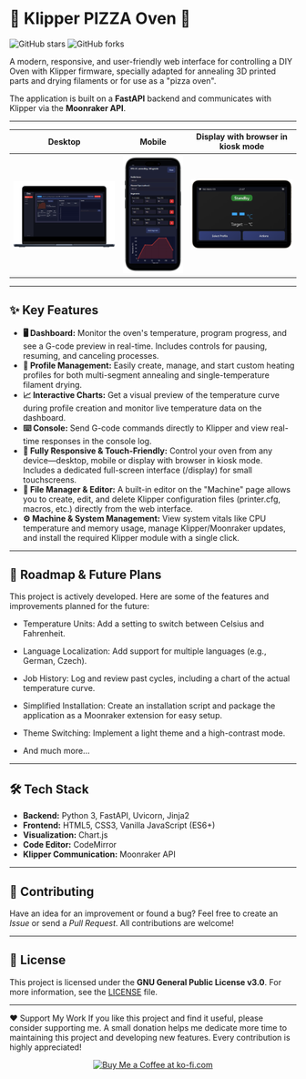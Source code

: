 # 🍕 Klipper PIZZA Oven 🍕

![GitHub stars](https://img.shields.io/github/stars/tetsu97/klipper-pizza-oven?style=social)
![GitHub forks](https://img.shields.io/github/forks/tetsu97/klipper-pizza-oven?style=social)


A modern, responsive, and user-friendly web interface for controlling a DIY Oven with Klipper firmware, specially adapted for annealing 3D printed parts and drying filaments or for use as a "pizza oven".

The application is built on a **FastAPI** backend and communicates with Klipper via the **Moonraker API**.

---

| Desktop | Mobile | Display with browser in kiosk mode |
| :---: | :---: | :---: |
| ![Dashboard View](/docs/images/preview1.png) | ![Profiles View](./docs/images/preview2.png) | ![Profiles View](./docs/images/preview3.png) |


---

## ✨ Key Features

* **🖥️ Dashboard:** Monitor the oven's temperature, program progress, and see a G-code preview in real-time. Includes controls for pausing, resuming, and canceling processes.
* **📂 Profile Management:** Easily create, manage, and start custom heating profiles for both multi-segment annealing and single-temperature filament drying.
* **📈 Interactive Charts:** Get a visual preview of the temperature curve during profile creation and monitor live temperature data on the dashboard.
* **⌨️ Console:** Send G-code commands directly to Klipper and view real-time responses in the console log.
* **📱 Fully Responsive & Touch-Friendly:** Control your oven from any device—desktop, mobile or display with browser in kiosk mode. Includes a dedicated full-screen interface (/display) for small touchscreens.
* **📝 File Manager & Editor:** A built-in editor on the "Machine" page allows you to create, edit, and delete Klipper configuration files (printer.cfg, macros, etc.) directly from the web interface.
* **⚙️ Machine & System Management:** View system vitals like CPU temperature and memory usage, manage Klipper/Moonraker updates, and install the required Klipper module with a single click.

---

## 🚀 Roadmap & Future Plans

This project is actively developed. Here are some of the features and improvements planned for the future:

* Temperature Units: Add a setting to switch between Celsius and Fahrenheit.

* Language Localization: Add support for multiple languages (e.g., German, Czech).

* Job History: Log and review past cycles, including a chart of the actual temperature curve.

* Simplified Installation: Create an installation script and package the application as a Moonraker extension for easy setup.

* Theme Switching: Implement a light theme and a high-contrast mode.

* And much more...

---

## 🛠️ Tech Stack

* **Backend:** Python 3, FastAPI, Uvicorn, Jinja2
* **Frontend:** HTML5, CSS3, Vanilla JavaScript (ES6+)
* **Visualization:** Chart.js
* **Code Editor:** CodeMirror
* **Klipper Communication:** Moonraker API

---

## 🤝 Contributing

Have an idea for an improvement or found a bug? Feel free to create an *Issue* or send a *Pull Request*. All contributions are welcome!

---

## 📄 License

This project is licensed under the **GNU General Public License v3.0**. For more information, see the [LICENSE](LICENSE) file.

---

❤️ Support My Work
If you like this project and find it useful, please consider supporting me. A small donation helps me dedicate more time to maintaining this project and developing new features. Every contribution is highly appreciated!


<div align="center">
<a href="https://ko-fi.com/tetsu97" target="_blank">
<img src="https://storage.ko-fi.com/cdn/opengraph_assets/default_creator_og/hz_profile_page.png" alt="Buy Me a Coffee at ko-fi.com" style="height: 150px !important; width: auto !important;">
</a>
</div>
